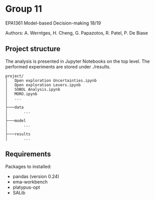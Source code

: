 # Group 11
EPA1361 Model-based Decision-making 18/19

Authors: A. Werntges, H. Cheng, G. Papazotos, R. Patel, P. De Biase

## Project structure

The analysis is presented in Jupyter Notebooks on the top level. The performed experiments are stored under ./results. 

```
project/
│   Open exploration Uncertainties.ipynb
│   Open exploration Levers.ipynb
│   SOBOL Analysis.ipynb
│   MORO.ipynb
│   ...
│
├───data
│       ...
│
├───model
│       ...
│
├───results
│       ...
```

## Requirements

Packages to installed:

- pandas (version 0.24)
- ema-workbench
- platypus-opt
- SALib
